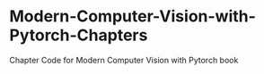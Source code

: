 # Modern-Computer-Vision-with-Pytorch-Chapters
Chapter Code for Modern Computer Vision with Pytorch book

